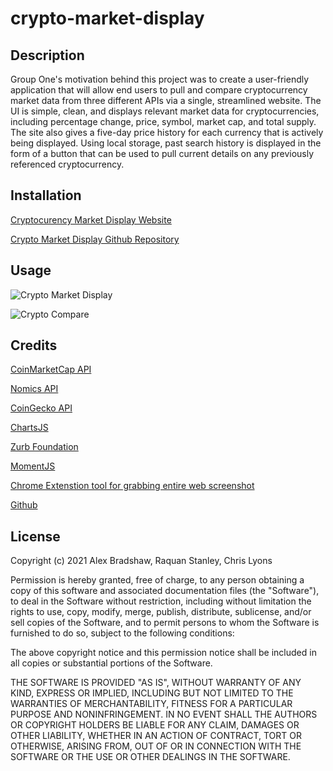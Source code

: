 # crypto-market-display

## Description

Group One's motivation behind this project was to create a user-friendly application that will allow end users to pull and compare cryptocurrency market data from three different APIs via a single, streamlined website.  The UI is simple, clean, and displays relevant market data for cryptocurrencies, including percentage change, price, symbol, market cap, and total supply.  The site also gives a five-day price history for each currency that is actively being displayed.  Using local storage, past search history is displayed in the form of a button that can be used to pull current details on any previously referenced cryptocurrency.  

## Installation

[Cryptocurency Market Display Website](https://chrislyons2886.github.io/crypto-market-display/)

[Crypto Market Display Github Repository](https://github.com/chrislyons2886/crypto-market-display)

## Usage
![Crypto Market Display](https://user-images.githubusercontent.com/77216549/114796943-16362300-9d60-11eb-90ad-68e77013aff6.png)

![Crypto Compare](https://user-images.githubusercontent.com/77216549/114790180-4971b580-9d52-11eb-862a-f096d65172f2.png)


## Credits

[CoinMarketCap API](https://coinmarketcap.com/api/)

[Nomics API](https://p.nomics.com/cryptocurrency-bitcoin-api)

[CoinGecko API](https://www.coingecko.com/en/api)

[ChartsJS](https://www.chartjs.org/)

[Zurb Foundation](https://get.foundation/)

[MomentJS](https://momentjs.com)

[Chrome Extenstion tool for grabbing entire web screenshot](https://chrome.google.com/webstore/detail/save-to-google-drive/gmbmikajjgmnabiglmofipeabaddhgne?hl=en)

[Github](https://github.com)

## License

Copyright (c) 2021 Alex Bradshaw, Raquan Stanley, Chris Lyons

Permission is hereby granted, free of charge, to any person obtaining
a copy of this software and associated documentation files (the
"Software"), to deal in the Software without restriction, including
without limitation the rights to use, copy, modify, merge, publish,
distribute, sublicense, and/or sell copies of the Software, and to
permit persons to whom the Software is furnished to do so, subject to
the following conditions:

The above copyright notice and this permission notice shall be
included in all copies or substantial portions of the Software.

THE SOFTWARE IS PROVIDED "AS IS", WITHOUT WARRANTY OF ANY KIND,
EXPRESS OR IMPLIED, INCLUDING BUT NOT LIMITED TO THE WARRANTIES OF
MERCHANTABILITY, FITNESS FOR A PARTICULAR PURPOSE AND
NONINFRINGEMENT. IN NO EVENT SHALL THE AUTHORS OR COPYRIGHT HOLDERS BE
LIABLE FOR ANY CLAIM, DAMAGES OR OTHER LIABILITY, WHETHER IN AN ACTION
OF CONTRACT, TORT OR OTHERWISE, ARISING FROM, OUT OF OR IN CONNECTION
WITH THE SOFTWARE OR THE USE OR OTHER DEALINGS IN THE SOFTWARE.
